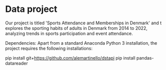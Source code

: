 # Data project

Our project is titled 'Sports Attendance and Memberships in Denmark' and t explores the sporting habits of adults in Denmark from 2014 to 2022, analyzing trends in sports participation and event attendance. 




Dependencies: Apart from a standard Anaconda Python 3 installation, the project requires the following installations:

pip install git+https://github.com/alemartinello/dstapi pip install pandas-datareader
